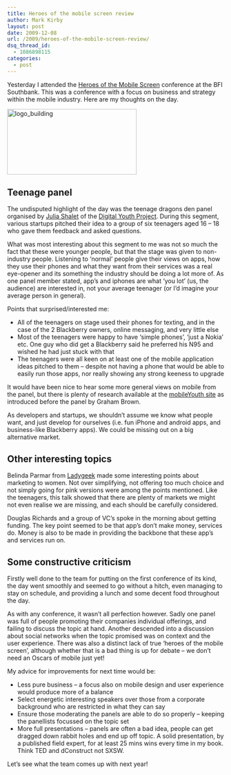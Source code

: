```yaml
---
title: Heroes of the mobile screen review
author: Mark Kirby
layout: post
date: 2009-12-08
url: /2009/heroes-of-the-mobile-screen-review/
dsq_thread_id:
  - 1086898115
categories:
  - post
---
```

Yesterday I attended the [Heroes of the Mobile Screen][1] conference at the BFI Southbank. This was a conference with a focus on business and strategy within the mobile industry. Here are my thoughts on the day.

<img class="alignnone size-medium wp-image-604" title="logo_building" src="http://mark-kirby.co.uk/wp-content/uploads/2009/12/logo_building-300x152.png" alt="logo_building" width="300" height="152" />

## Teenage panel

The undisputed highlight of the day was the teenage dragons den panel organised by [Julia Shalet][2] of the [Digital Youth Project][3]. During this segment, various startups pitched their idea to a group of six teenagers aged 16 &#8211; 18 who gave them feedback and asked questions.

What was most interesting about this segment to me was not so much the fact that these were younger people, but that the stage was given to non-industry people. Listening to &#8216;normal&#8217; people give their views on apps, how they use their phones and what they want from their services was a real eye-opener and its something the industry should be doing a lot more of. As one panel member stated, app&#8217;s and iphones are what &#8216;you lot&#8217; (us, the audience) are interested in, not your average teenager (or I&#8217;d imagine your average person in general).

Points that surprised/interested me:

  * All of the teenagers on stage used their phones for texting, and in the case of the 2 Blackberry owners, online messaging, and very little else
  * Most of the teenagers were happy to have &#8216;simple phones&#8217;, &#8216;just a Nokia&#8217; etc. One guy who did get a Blackberry said he preferred his N95 and wished he had just stuck with that
  * The teenagers were all keen on at least one of the mobile application ideas pitched to them &#8211; despite not having a phone that would be able to easily run those apps, nor really showing any strong keeness to upgrade

It would have been nice to hear some more general views on mobile from the panel, but there is plenty of research available at the [mobileYouth site][4] as introduced before the panel by Graham Brown.

As developers and startups, we shouldn&#8217;t assume we know what people want, and just develop for ourselves (i.e. fun iPhone and android apps, and business-like Blackberry apps). We could be missing out on a big alternative market.

## Other interesting topics

Belinda Parmar from [Ladygeek][5] made some interesting points about marketing to women. Not over simplifying, not offering too much choice and not simply going for pink versions were among the points mentioned. Like the teenagers, this talk showed that there are plenty of markets we might not even realise we are missing, and each should be carefully considered.

Douglas Richards and a group of VC&#8217;s spoke in the morning about getting funding. The key point seemed to be that app&#8217;s don&#8217;t make money, services do. Money is also to be made in providing the backbone that these app&#8217;s and services run on.

## Some constructive criticism

Firstly well done to the team for putting on the first conference of its kind, the day went smoothly and seemed to go without a hitch, even managing to stay on schedule, and providing a lunch and some decent food throughout the day.

As with any conference, it wasn&#8217;t all perfection however. Sadly one panel was full of people promoting their companies individual offerings, and failing to discuss the topic at hand. Another descended into a discussion about social networks when the topic promised was on context and the user experience. There was also a distinct lack of true &#8216;heroes of the mobile screen&#8217;, although whether that is a bad thing is up for debate &#8211; we don&#8217;t need an Oscars of mobile just yet!

My advice for improvements for next time would be:

  * Less pure business &#8211; a focus also on mobile design and user experience would produce more of a balance
  * Select energetic interesting speakers over those from a corporate background who are restricted in what they can say
  * Ensure those moderating the panels are able to do so properly &#8211; keeping the panellists focussed on the topic set
  * More full presentations &#8211; panels are often a bad idea, people can get dragged down rabbit holes and end up off topic. A solid presentation, by a published field expert, for at least 25 mins wins every time in my book. Think TED and dConstruct not SXSW.

Let&#8217;s see what the team comes up with next year!

 [1]: http://www.mobileheroes.net/
 [2]: http://twitter.com/jewl
 [3]: http://digitalyouth.ischool.berkeley.edu/
 [4]: http://www.mobileyouth.org/
 [5]: http://ladygeek.org.uk/